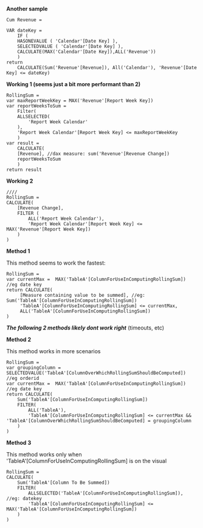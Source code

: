 **Another sample**

	Cum Revenue = 

	VAR dateKey =
	    IF (
		HASONEVALUE ( 'Calendar'[Date Key] ),
		SELECTEDVALUE ( 'Calendar'[Date Key] ),
		CALCULATE(MAX('Calendar'[Date Key]),ALL('Revenue'))
	    )
	return 
	    CALCULATE(Sum('Revenue'[Revenue]), All('Calendar'), 'Revenue'[Date Key] <= dateKey)    

**Working 1 (seems just a bit more performant than 2)**

	RollingSum = 
	var maxReportWeekKey = MAX('Revenue'[Report Week Key])
	var reportWeeksToSum = 
	    Filter(
		ALLSELECTED(
		    'Report Week Calendar'
		),
		'Report Week Calendar'[Report Week Key] <= maxReportWeekKey
	    )
	var result =
	    CALCULATE(
		[Revenue], //dax measure: sum('Revenue'[Revenue Change])
		reportWeeksToSum
	    )
	return result

**Working 2**

	////
	RollingSum = 
	CALCULATE(
		[Revenue Change],
		FILTER (
			ALL('Report Week Calendar'),
			'Report Week Calendar'[Report Week Key] <= MAX('Revenue'[Report Week Key])
		)
	)
	

**Method 1** 

This method seems to work the fastest:

	RollingSum = 
	var currentMax =  MAX('TableA'[ColumnForUseInComputingRollingSum]) //eg date key
	return CALCULATE(
	     [Measure containing value to be summed], //eg: Sum('TableA'[ColumnForUseInComputingRollingSum])
	     'TableA'[ColumnForUseInComputingRollingSum] <= currentMax,
	     ALL('TableA'[ColumnForUseInComputingRollingSum])
	)
	

***The following 2 methods likely dont work right*** (timeouts, etc)

**Method 2** 

This method works in more scenarios

	RollingSum = 
	var groupingColumn = SELECTEDVALUE('TableA'[ColumnOverWhichRollingSumShouldBeComputed]) //eg orderid
	var currentMax =  MAX('TableA'[ColumnForUseInComputingRollingSum]) //eg date key
	return CALCULATE(
		Sum('TableA'[ColumnForUseInComputingRollingSum])
		FILTER(
			ALL('TableA'),
			'TableA'[ColumnForUseInComputingRollingSum] <= currentMax && 'TableA'[ColumnOverWhichRollingSumShouldBeComputed] = groupingColumn
		)
	)

**Method 3**

This method works only when 'TableA'\[ColumnForUseInComputingRollingSum] is on the visual

	RollingSum = 
	CALCULATE(
		Sum('TableA'[Column To Be Summed])
		FILTER(
			ALLSELECTED('TableA'[ColumnForUseInComputingRollingSum]), //eg: datekey
			'TableA'[ColumnForUseInComputingRollingSum] <= MAX('TableA'[ColumnForUseInComputingRollingSum])
		)
	)
